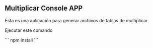 ## Multiplicar Console APP


Esta es una aplicación para generar archivos de tablas de multiplicar

Ejecutar este comando 

´´´
npm install
´´´